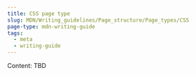 ```yaml
---
title: CSS page type
slug: MDN/Writing_guidelines/Page_structure/Page_types/CSS
page-type: mdn-writing-guide
tags:
  - meta
  - writing-guide
---
```


Content: TBD